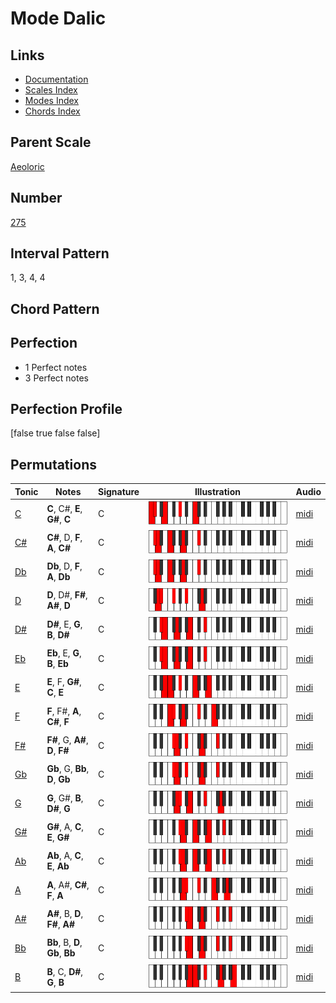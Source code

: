 # Mode Dalic

## Links

- [Documentation](README.md)
- [Scales Index](Scales.md)
- [Modes Index](Modes.md)
- [Chords Index](Chords.md)

## Parent Scale

[Aeoloric](ScaleAeoloric.md)

## Number

[275](https://ianring.com/musictheory/scales/275)

## Interval Pattern

1, 3, 4, 4

## Chord Pattern



## Perfection

- 1 Perfect notes
- 3 Perfect notes

## Perfection Profile

[false true false false]

## Permutations

| Tonic | Notes | Signature | Illustration | Audio |
|-------|-------|-----------|--------------|-------|
| [C](ModeCNaturalDalic.md) | **C**, C#, **E**, **G#**, **C** | C | ![CNaturalDalic](ModeCNaturalDalic.png) | [midi](https://github.com/edipermadi/music/blob/main/docs/ModeCNaturalDalic.mid?raw=true) |
| [C#](ModeCSharpDalic.md) | **C#**, D, **F**, **A**, **C#** | C | ![CSharpDalic](ModeCSharpDalic.png) | [midi](https://github.com/edipermadi/music/blob/main/docs/ModeCSharpDalic.mid?raw=true) |
| [Db](ModeDFlatDalic.md) | **Db**, D, **F**, **A**, **Db** | C | ![DFlatDalic](ModeDFlatDalic.png) | [midi](https://github.com/edipermadi/music/blob/main/docs/ModeDFlatDalic.mid?raw=true) |
| [D](ModeDNaturalDalic.md) | **D**, D#, **F#**, **A#**, **D** | C | ![DNaturalDalic](ModeDNaturalDalic.png) | [midi](https://github.com/edipermadi/music/blob/main/docs/ModeDNaturalDalic.mid?raw=true) |
| [D#](ModeDSharpDalic.md) | **D#**, E, **G**, **B**, **D#** | C | ![DSharpDalic](ModeDSharpDalic.png) | [midi](https://github.com/edipermadi/music/blob/main/docs/ModeDSharpDalic.mid?raw=true) |
| [Eb](ModeEFlatDalic.md) | **Eb**, E, **G**, **B**, **Eb** | C | ![EFlatDalic](ModeEFlatDalic.png) | [midi](https://github.com/edipermadi/music/blob/main/docs/ModeEFlatDalic.mid?raw=true) |
| [E](ModeENaturalDalic.md) | **E**, F, **G#**, **C**, **E** | C | ![ENaturalDalic](ModeENaturalDalic.png) | [midi](https://github.com/edipermadi/music/blob/main/docs/ModeENaturalDalic.mid?raw=true) |
| [F](ModeFNaturalDalic.md) | **F**, F#, **A**, **C#**, **F** | C | ![FNaturalDalic](ModeFNaturalDalic.png) | [midi](https://github.com/edipermadi/music/blob/main/docs/ModeFNaturalDalic.mid?raw=true) |
| [F#](ModeFSharpDalic.md) | **F#**, G, **A#**, **D**, **F#** | C | ![FSharpDalic](ModeFSharpDalic.png) | [midi](https://github.com/edipermadi/music/blob/main/docs/ModeFSharpDalic.mid?raw=true) |
| [Gb](ModeGFlatDalic.md) | **Gb**, G, **Bb**, **D**, **Gb** | C | ![GFlatDalic](ModeGFlatDalic.png) | [midi](https://github.com/edipermadi/music/blob/main/docs/ModeGFlatDalic.mid?raw=true) |
| [G](ModeGNaturalDalic.md) | **G**, G#, **B**, **D#**, **G** | C | ![GNaturalDalic](ModeGNaturalDalic.png) | [midi](https://github.com/edipermadi/music/blob/main/docs/ModeGNaturalDalic.mid?raw=true) |
| [G#](ModeGSharpDalic.md) | **G#**, A, **C**, **E**, **G#** | C | ![GSharpDalic](ModeGSharpDalic.png) | [midi](https://github.com/edipermadi/music/blob/main/docs/ModeGSharpDalic.mid?raw=true) |
| [Ab](ModeAFlatDalic.md) | **Ab**, A, **C**, **E**, **Ab** | C | ![AFlatDalic](ModeAFlatDalic.png) | [midi](https://github.com/edipermadi/music/blob/main/docs/ModeAFlatDalic.mid?raw=true) |
| [A](ModeANaturalDalic.md) | **A**, A#, **C#**, **F**, **A** | C | ![ANaturalDalic](ModeANaturalDalic.png) | [midi](https://github.com/edipermadi/music/blob/main/docs/ModeANaturalDalic.mid?raw=true) |
| [A#](ModeASharpDalic.md) | **A#**, B, **D**, **F#**, **A#** | C | ![ASharpDalic](ModeASharpDalic.png) | [midi](https://github.com/edipermadi/music/blob/main/docs/ModeASharpDalic.mid?raw=true) |
| [Bb](ModeBFlatDalic.md) | **Bb**, B, **D**, **Gb**, **Bb** | C | ![BFlatDalic](ModeBFlatDalic.png) | [midi](https://github.com/edipermadi/music/blob/main/docs/ModeBFlatDalic.mid?raw=true) |
| [B](ModeBNaturalDalic.md) | **B**, C, **D#**, **G**, **B** | C | ![BNaturalDalic](ModeBNaturalDalic.png) | [midi](https://github.com/edipermadi/music/blob/main/docs/ModeBNaturalDalic.mid?raw=true) |
